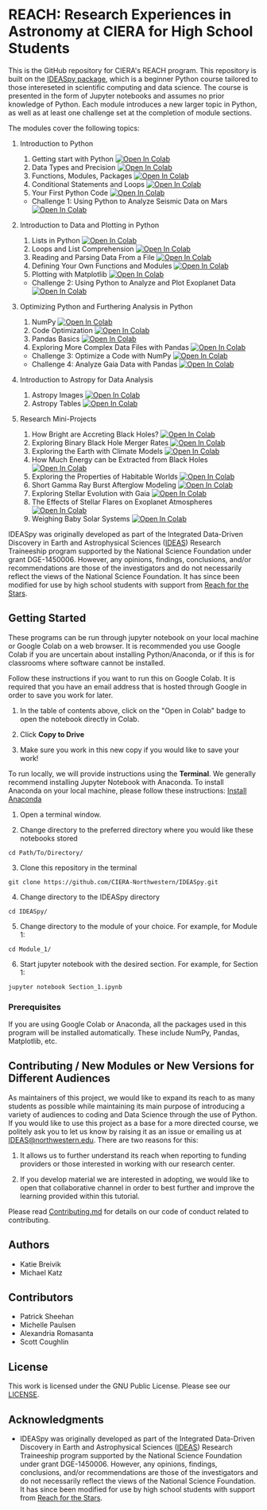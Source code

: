 # REACH: Research Experiences in Astronomy at CIERA for High School Students

This is the GitHub repository for CIERA's REACH program. This repository is built on the [IDEASpy package](https://github.com/CIERA-Northwestern/IDEASpy), which is a beginner Python course tailored to those intereseted in scientific computing and data science. The course is presented in the form of Jupyter notebooks and assumes no prior knowledge of Python. Each module introduces a new larger topic in Python, as well as at least one challenge set at the completion of module sections.

The modules cover the following topics:

1. Introduction to Python
    1. Getting start with Python <a href="https://colab.research.google.com/github/CIERA-Northwestern/IDEASpy/blob/master/Module_1/Section_1.ipynb" target="_parent"><img src="https://colab.research.google.com/assets/colab-badge.svg" alt="Open In Colab"/></a>
    2. Data Types and Precision <a href="https://colab.research.google.com/github/CIERA-Northwestern/IDEASpy/blob/master/Module_1/Section_2.ipynb" target="_parent"><img src="https://colab.research.google.com/assets/colab-badge.svg" alt="Open In Colab"/></a>
    3. Functions, Modules, Packages <a href="https://colab.research.google.com/github/CIERA-Northwestern/IDEASpy/blob/master/Module_1/Section_3.ipynb" target="_parent"><img src="https://colab.research.google.com/assets/colab-badge.svg" alt="Open In Colab"/></a>
    4. Conditional Statements and Loops <a href="https://colab.research.google.com/github/CIERA-Northwestern/IDEASpy/blob/master/Module_1/Section_4.ipynb" target="_parent"><img src="https://colab.research.google.com/assets/colab-badge.svg" alt="Open In Colab"/></a>
    5. Your First Python Code <a href="https://colab.research.google.com/github/CIERA-Northwestern/IDEASpy/blob/master/Module_1/Section_5.ipynb" target="_parent"><img src="https://colab.research.google.com/assets/colab-badge.svg" alt="Open In Colab"/></a>
    * Challenge 1: Using Python to Analyze Seismic Data on Mars <a href="https://colab.research.google.com/github/CIERA-Northwestern/IDEASpy/blob/master/Module_1/Challenge_1.ipynb" target="_parent"><img src="https://colab.research.google.com/assets/colab-badge.svg" alt="Open In Colab"/></a>

2. Introduction to Data and Plotting in Python
    1. Lists in Python <a href="https://colab.research.google.com/github/CIERA-Northwestern/IDEASpy/blob/master/Module_2/Section_1.ipynb" target="_parent"><img src="https://colab.research.google.com/assets/colab-badge.svg" alt="Open In Colab"/></a>
    2. Loops and List Comprehension <a href="https://colab.research.google.com/github/CIERA-Northwestern/IDEASpy/blob/master/Module_2/Section_2.ipynb" target="_parent"><img src="https://colab.research.google.com/assets/colab-badge.svg" alt="Open In Colab"/></a>
    3. Reading and Parsing Data From a File <a href="https://colab.research.google.com/github/CIERA-Northwestern/IDEASpy/blob/master/Module_2/Section_3.ipynb" target="_parent"><img src="https://colab.research.google.com/assets/colab-badge.svg" alt="Open In Colab"/></a>
    4. Defining Your Own Functions and Modules <a href="https://colab.research.google.com/github/CIERA-Northwestern/IDEASpy/blob/master/Module_2/Section_4.ipynb" target="_parent"><img src="https://colab.research.google.com/assets/colab-badge.svg" alt="Open In Colab"/></a>
    5. Plotting with Matplotlib <a href="https://colab.research.google.com/github/CIERA-Northwestern/IDEASpy/blob/master/Module_2/Section_5.ipynb" target="_parent"><img src="https://colab.research.google.com/assets/colab-badge.svg" alt="Open In Colab"/></a>
    * Challenge 2: Using Python to Analyze and Plot Exoplanet Data <a href="https://colab.research.google.com/github/CIERA-Northwestern/IDEASpy/blob/master/Module_2/Challenge_2.ipynb" target="_parent"><img src="https://colab.research.google.com/assets/colab-badge.svg" alt="Open In Colab"/></a>

3. Optimizing Python and Furthering Analysis in Python
    1. NumPy <a href="https://colab.research.google.com/github/CIERA-Northwestern/IDEASpy/blob/master/Module_3/Section_1.ipynb" target="_parent"><img src="https://colab.research.google.com/assets/colab-badge.svg" alt="Open In Colab"/></a>
    2. Code Optimization <a href="https://colab.research.google.com/github/CIERA-Northwestern/IDEASpy/blob/master/Module_3/Section_2.ipynb" target="_parent"><img src="https://colab.research.google.com/assets/colab-badge.svg" alt="Open In Colab"/></a>
    3. Pandas Basics <a href="https://colab.research.google.com/github/CIERA-Northwestern/IDEASpy/blob/master/Module_3/Section_3.ipynb" target="_parent"><img src="https://colab.research.google.com/assets/colab-badge.svg" alt="Open In Colab"/></a>
    4. Exploring More Complex Data Files with Pandas <a href="https://colab.research.google.com/github/CIERA-Northwestern/IDEASpy/blob/master/Module_3/Section_4.ipynb" target="_parent"><img src="https://colab.research.google.com/assets/colab-badge.svg" alt="Open In Colab"/></a>
    * Challenge 3: Optimize a Code with NumPy <a href="https://colab.research.google.com/github/CIERA-Northwestern/IDEASpy/blob/master/Module_3/Challenge_3.ipynb" target="_parent"><img src="https://colab.research.google.com/assets/colab-badge.svg" alt="Open In Colab"/></a>
    * Challenge 4: Analyze Gaia Data with Pandas <a href="https://colab.research.google.com/github/CIERA-Northwestern/IDEASpy/blob/master/Module_3/Challenge_4.ipynb" target="_parent"><img src="https://colab.research.google.com/assets/colab-badge.svg" alt="Open In Colab"/></a>

4. Introduction to Astropy for Data Analysis
    1. Astropy Images <a href="https://colab.research.google.com/github/psheehan/CIERA-HS-Program/blob/master/AstropyModule/Astropy-images.ipynb" target="_parent"><img src="https://colab.research.google.com/assets/colab-badge.svg" alt="Open In Colab"/></a>
    2. Astropy Tables <a href="https://colab.research.google.com/github/psheehan/CIERA-HS-Program/blob/master/AstropyModule/Astropy-table.ipynb" target="_parent"><img src="https://colab.research.google.com/assets/colab-badge.svg" alt="Open In Colab"/></a>

5. Research Mini-Projects
    1. How Bright are Accreting Black Holes? <a href="https://colab.research.google.com/github/psheehan/CIERA-HS-Program/blob/master/Projects/AccretingBlackHoles/AccretingBlackHoles.ipynb" target="_parent"><img src="https://colab.research.google.com/assets/colab-badge.svg" alt="Open In Colab"/></a>
    2. Exploring Binary Black Hole Merger Rates <a href="https://colab.research.google.com/github/psheehan/CIERA-HS-Program/blob/master/Projects/BinaryBlackHoleMergers/BinaryBlackHoleMergers.ipynb" target="_parent"><img src="https://colab.research.google.com/assets/colab-badge.svg" alt="Open In Colab"/></a>
    3. Exploring the Earth with Climate Models <a href="https://colab.research.google.com/github/psheehan/CIERA-HS-Program/blob/master/Projects/EarthsClimateModel/EarthsClimateModel.ipynb" target="_parent"><img src="https://colab.research.google.com/assets/colab-badge.svg" alt="Open In Colab"/></a>
    4. How Much Energy can be Extracted from Black Holes <a href="https://colab.research.google.com/github/psheehan/CIERA-HS-Program/blob/master/Projects/ExtractingEnergyFromBlackHoles/ExtractingEnergyFromBlackHoles.ipynb" target="_parent"><img src="https://colab.research.google.com/assets/colab-badge.svg" alt="Open In Colab"/></a>
    5. Exploring the Properties of Habitable Worlds <a href="https://colab.research.google.com/github/psheehan/CIERA-HS-Program/blob/master/Projects/HabitableWorlds/HabitableWorlds.ipynb" target="_parent"><img src="https://colab.research.google.com/assets/colab-badge.svg" alt="Open In Colab"/></a>
    6. Short Gamma Ray Burst Afterglow Modeling <a href="https://colab.research.google.com/github/psheehan/CIERA-HS-Program/blob/master/Projects/SGRB-AfterglowModeling/SGRB_Afterglow_Modeling.ipynb" target="_parent"><img src="https://colab.research.google.com/assets/colab-badge.svg" alt="Open In Colab"/></a>
    7. Exploring Stellar Evolution with Gaia <a href="https://colab.research.google.com/github/psheehan/CIERA-HS-Program/blob/master/Projects/StellarEvolutionWithGaia/StellarEvolutionWithGaia.ipynb" target="_parent"><img src="https://colab.research.google.com/assets/colab-badge.svg" alt="Open In Colab"/></a>
    8. The Effects of Stellar Flares on Exoplanet Atmospheres <a href="https://colab.research.google.com/github/psheehan/CIERA-HS-Program/blob/master/Projects/StellarFlaresAndExoplanets/StellarFlaresAndExoplanets.ipynb" target="_parent"><img src="https://colab.research.google.com/assets/colab-badge.svg" alt="Open In Colab"/></a>
    9. Weighing Baby Solar Systems <a href="https://colab.research.google.com/github/psheehan/CIERA-HS-Program/blob/master/Projects/WeighingBabySolarSystems/WeighingBabySolarSystems.ipynb" target="_parent"><img src="https://colab.research.google.com/assets/colab-badge.svg" alt="Open In Colab"/></a>

IDEASpy was originally developed as part of the Integrated Data-Driven Discovery in Earth and Astrophysical Sciences ([IDEAS](https://www.ideas.ciera.northwestern.edu/)) Research Traineeship program supported by the National Science Foundation under grant DGE-1450006. However, any opinions, findings, conclusions, and/or recommendations are those of the investigators and do not necessarily reflect the views of the National Science Foundation. It has since been modified for use by high school students with support from [Reach for the Stars](https://gk12.ciera.northwestern.edu/).

## Getting Started

These programs can be run through jupyter notebook on your local machine or Google Colab on a web browser. It is recommended you use Google Colab if you are uncertain about installing Python/Anaconda, or if this is for classrooms where software cannot be installed.

Follow these instructions if you want to run this on Google Colab. It is required that you have an email address that is hosted through Google in order to save you work for later.

1. In the table of contents above, click on the "Open in Colab" badge to open the notebook directly in Colab.

2. Click **Copy to Drive**

3. Make sure you work in this new copy if you would like to save your work!

To run locally, we will provide instructions using the **Terminal**. We generally recommend installing Jupyter Notebook with Anaconda. To install Anaconda on your local machine, please follow these instructions: [Install Anaconda](https://docs.anaconda.com/anaconda/install/)

1. Open a terminal window.

2. Change directory to the preferred directory where you would like these notebooks stored
```
cd Path/To/Directory/
```

3. Clone this repository in the terminal
```
git clone https://github.com/CIERA-Northwestern/IDEASpy.git
```

4. Change directory to the IDEASpy directory
```
cd IDEASpy/
```

5. Change directory to the module of your choice. For example, for Module 1:
```
cd Module_1/
```

6. Start jupyter notebook with the desired section. For example, for Section 1:
```
jupyter notebook Section_1.ipynb
```

### Prerequisites

If you are using Google Colab or Anaconda, all the packages used in this program will be installed automatically. These include NumPy, Pandas, Matplotlib, etc.

## Contributing / New Modules or New Versions for Different Audiences

As maintainers of this project, we would like to expand its reach to as many students as possible while maintaining its main purpose of introducing a variety of audiences to coding and Data Science through the use of Python. If you would like to use this project as a base for a more directed course, we politely ask you to let us know by raising it as an issue or emailing us at [IDEAS@northwestern.edu](mailto:IDEAS@northwestern.edu). There are two reasons for this:

1. It allows us to further understand its reach when reporting to funding providers or those interested in working with our research center.

2. If you develop material we are interested in adopting, we would like to open that collaborative channel in order to best further and improve the learning provided within this tutorial.


Please read [Contributing.md](https://github.com/CIERA-Northwestern/IDEASpy/blob/master/Contributing.md) for details on our code of conduct related to contributing.


## Authors

* Katie Breivik
* Michael Katz

## Contributors

* Patrick Sheehan
* Michelle Paulsen
* Alexandria Romasanta
* Scott Coughlin

## License

This work is licensed under the GNU Public License. Please see our [LICENSE](https://github.com/CIERA-Northwestern/IDEASpy/blob/master/LICENSE).

## Acknowledgments

* IDEASpy was originally developed as part of the Integrated Data-Driven Discovery in Earth and Astrophysical Sciences ([IDEAS](https://www.ideas.ciera.northwestern.edu/)) Research Traineeship program supported by the National Science Foundation under grant DGE-1450006. However, any opinions, findings, conclusions, and/or recommendations are those of the investigators and do not necessarily reflect the views of the National Science Foundation. It has since been modified for use by high school students with support from [Reach for the Stars](https://gk12.ciera.northwestern.edu/).
